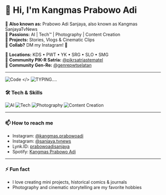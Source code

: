 # 👋 Hi, I'm Kangmas Prabowo Adi

💁 **Also known as:** Prabowo Adi Sanjaya, also known as Kangmas SanjayaTvNews   
🌱 **Passions:** AI | Tech™ | Photography | Content Creation  
🎥 **Projects:** Stories, Vlogs & Cinematic Clips  
🤝 **Collab?** DM my Instagram! 📩  

📍 **Locations:** KDS • PWT • YK • SRG • SLO • SMG  
🌲 **Community PIK-R Satria:** [@pikrsatriastematel](https://www.instagram.com/pikrsatriastematel?utm_source=ig_web_button_share_sheet&igsh=NHA0b3pldXBiYzRs)    
🌱 **Community Gen-Re:** [@genrepwtselatan](https://www.instagram.com/genrepwtselatan?utm_source=ig_web_button_share_sheet&igsh=N3loNHNiaDl5bm1r)    

---

![Code </>](https://media.giphy.com/media/v1.Y2lkPTc5MGI3NjExZXB0MWVnN2lwOGViYTNxMXNnZnZ6ZjR3YnIwanFqb21wNnY4eHVmMCZlcD12MV9naWZzX3NlYXJjaCZjdD1n/xT9IgzoKnwFNmISR8I/giphy.gif)
![TYPING....](https://media1.giphy.com/media/v1.Y2lkPTc5MGI3NjExMXQ4NWk0cTk3dnBtbzkxcnF2ZzhsaWRhNXZpaGxzZjViangyYmM4ayZlcD12MV9pbnRlcm5hbF9naWZfYnlfaWQmY3Q9Zw/Ws6T5PN7wHv3cY8xy8/giphy.gif)



### 🛠️ Tech & Skills
![AI](https://img.shields.io/badge/AI-00CFFF?style=for-the-badge&logo=artificial-intelligence&logoColor=white)
![Tech](https://img.shields.io/badge/Tech-F7DF1E?style=for-the-badge&logo=javascript&logoColor=black)
![Photography](https://img.shields.io/badge/Photography-FF69B4?style=for-the-badge&logo=instagram&logoColor=white)
![Content Creation](https://img.shields.io/badge/Content%20Creation-8A2BE2?style=for-the-badge)

---

### 📫 How to reach me
- Instagram: [@kangmas.prabowoadi](https://instagram.com/kangmas.prabowoadi)  
- Instagram: [@sanjaya.tvnews](https://instagram.com/sanjaya.tvnews)  
- Lynk.ID: [prabowoadisanjaya](https://lynk.id/prabowoadisanjaya)  
- Spotify: [Kangmas Prabowo Adi](https://open.spotify.com/user/31vaxeqjndf4rtiq7jenh6372cce?si=cvxmtPJ0QKicEfbIgL4VIQ)  

---

### ⚡ Fun fact
- I love creating mini projects, historical comics & journals  
- Photography and cinematic storytelling are my favorite hobbies
